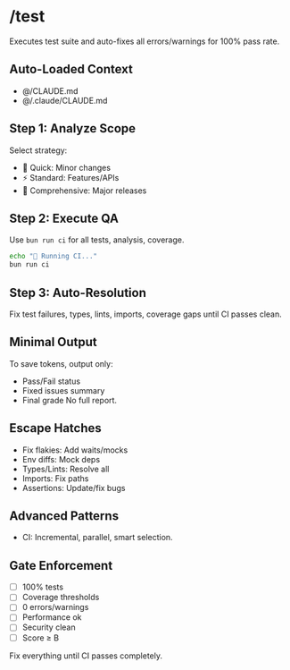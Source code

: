 # /test

Executes test suite and auto-fixes all errors/warnings for 100% pass rate.

## Auto-Loaded Context

- @/CLAUDE.md
- @/.claude/CLAUDE.md

## Step 1: Analyze Scope

Select strategy:

- 🎯 Quick: Minor changes
- ⚡ Standard: Features/APIs
- 🚨 Comprehensive: Major releases

## Step 2: Execute QA

Use `bun run ci` for all tests, analysis, coverage.

```bash
echo "🚀 Running CI..."
bun run ci
```

## Step 3: Auto-Resolution

Fix test failures, types, lints, imports, coverage gaps until CI passes clean.

## Minimal Output

To save tokens, output only:

- Pass/Fail status
- Fixed issues summary
- Final grade No full report.

## Escape Hatches

- Fix flakies: Add waits/mocks
- Env diffs: Mock deps
- Types/Lints: Resolve all
- Imports: Fix paths
- Assertions: Update/fix bugs

## Advanced Patterns

- CI: Incremental, parallel, smart selection.

## Gate Enforcement

- [ ] 100% tests
- [ ] Coverage thresholds
- [ ] 0 errors/warnings
- [ ] Performance ok
- [ ] Security clean
- [ ] Score ≥ B

Fix everything until CI passes completely.
